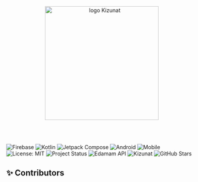 <div align="center">
  <img src="https://github.com/user-attachments/assets/5c21e032-24e0-4f91-b9fc-c11be4dfa20d" alt="logo Kizunat" width="300"/>
</div>
<br>
<br>


##
![Firebase](https://img.shields.io/badge/Firebase-FFCA28?logo=firebase&logoColor=black&style=for-the-badge) ![Kotlin](https://img.shields.io/badge/Kotlin-7F52FF?logo=kotlin&logoColor=white&style=for-the-badge) ![Jetpack Compose](https://img.shields.io/badge/Jetpack%20Compose-4285F4?logo=android&logoColor=white&style=for-the-badge) 
![Android](https://img.shields.io/badge/Android-3DDC84?logo=android&logoColor=white&style=for-the-badge) ![Mobile](https://img.shields.io/badge/Platform-Android%20Only-blue?style=for-the-badge&logo=google) ![License: MIT](https://img.shields.io/badge/License-MIT-green.svg?style=for-the-badge) ![Project Status](https://img.shields.io/badge/Status-Active-success?style=for-the-badge) ![Edamam API](https://img.shields.io/badge/Edamam%20API-00C851?style=for-the-badge&logo=leaflet&logoColor=white)  ![Kizunat](https://img.shields.io/badge/Kizunat-Salud%20y%20Nutrici%C3%B3n-6BBF59?style=for-the-badge&logo=leaflet&logoColor=white) ![GitHub Stars](https://img.shields.io/github/stars/AlejandroEleazar/Kizunat?style=for-the-badge&logo=github)

## ✨ Contributors 
